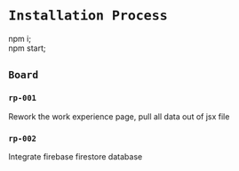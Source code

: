 # `Installation Process`
npm i;  
npm start;  

## `Board`
### `rp-001`
Rework the work experience page, pull all data out of jsx file
### `rp-002`
Integrate firebase firestore database  
